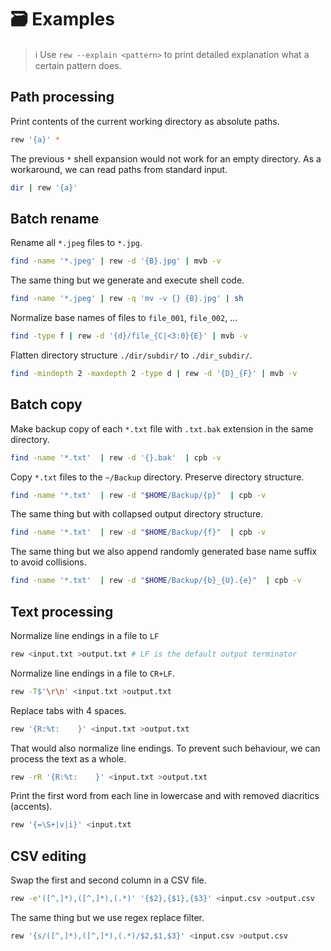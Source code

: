 # 🗃 Examples

> ℹ️ Use `rew --explain <pattern>` to print detailed explanation what a certain pattern does.

## Path processing

Print contents of the current working directory as absolute paths.

```bash
rew '{a}' *
```

The previous `*` shell expansion would not work for an empty directory.
As a workaround, we can read paths from standard input.

```bash
dir | rew '{a}'
```

## Batch rename

Rename all `*.jpeg` files to `*.jpg`.

```bash
find -name '*.jpeg' | rew -d '{B}.jpg' | mvb -v
```

The same thing but we generate and execute shell code.

```bash
find -name '*.jpeg' | rew -q 'mv -v {} {B}.jpg' | sh
```

Normalize base names of files to `file_001`, `file_002`, ...

```bash
find -type f | rew -d '{d}/file_{C|<3:0}{E}' | mvb -v
```

Flatten directory structure `./dir/subdir/` to `./dir_subdir/`.

```bash
find -mindepth 2 -maxdepth 2 -type d | rew -d '{D}_{F}' | mvb -v
```

## Batch copy

Make backup copy of each `*.txt` file with `.txt.bak` extension in the same directory.

```bash
find -name '*.txt'  | rew -d '{}.bak'  | cpb -v
```

Copy `*.txt` files to the `~/Backup` directory. Preserve directory structure.

```bash
find -name '*.txt'  | rew -d "$HOME/Backup/{p}"  | cpb -v
```

The same thing but with collapsed output directory structure.

```bash
find -name '*.txt'  | rew -d "$HOME/Backup/{f}"  | cpb -v
```

The same thing but we also append randomly generated base name suffix to avoid collisions.

```bash
find -name '*.txt'  | rew -d "$HOME/Backup/{b}_{U}.{e}"  | cpb -v
```

## Text processing

Normalize line endings in a file to `LF`

````bash
rew <input.txt >output.txt # LF is the default output terminator
````

Normalize line endings in a file to `CR+LF`.

````bash
rew -T$'\r\n' <input.txt >output.txt
````

Replace tabs with 4 spaces.

````bash
rew '{R:%t:    }' <input.txt >output.txt
````

That would also normalize line endings.
To prevent such behaviour, we can process the text as a whole.

````bash
rew -rR '{R:%t:    }' <input.txt >output.txt
````

Print the first word from each line in lowercase and with removed diacritics (accents).

```bash
rew '{=\S+|v|i}' <input.txt
```

## CSV editing

Swap the first and second column in a CSV file.

```bash
rew -e'([^,]*),([^,]*),(.*)' '{$2},{$1},{$3}' <input.csv >output.csv
```

The same thing but we use regex replace filter.

```bash
rew '{s/([^,]*),([^,]*),(.*)/$2,$1,$3}' <input.csv >output.csv
```
